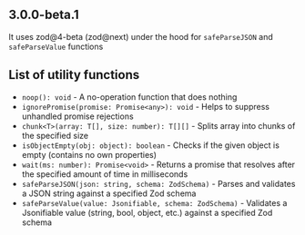## 3.0.0-beta.1
It uses zod@4-beta (zod@next) under the hood for `safeParseJSON` and `safeParseValue` functions

## List of utility functions

- `noop(): void` - A no-operation function that does nothing
- `ignorePromise(promise: Promise<any>): void` - Helps to suppress unhandled promise rejections
- `chunk<T>(array: T[], size: number): T[][]` - Splits array into chunks of the specified size
- `isObjectEmpty(obj: object): boolean` - Checks if the given object is empty (contains no own properties)
- `wait(ms: number): Promise<void>` - Returns a promise that resolves after the specified amount of time in milliseconds
- `safeParseJSON(json: string, schema: ZodSchema)` - Parses and validates a JSON string against a specified Zod schema
- `safeParseValue(value: Jsonifiable, schema: ZodSchema)` - Validates a Jsonifiable value (string, bool, object, etc.) against a specified Zod schema

